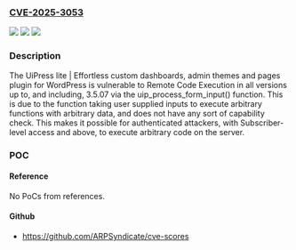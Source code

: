 ### [CVE-2025-3053](https://cve.mitre.org/cgi-bin/cvename.cgi?name=CVE-2025-3053)
![](https://img.shields.io/static/v1?label=Product&message=UiPress%20lite%20%7C%20Effortless%20custom%20dashboards%2C%20admin%20themes%20and%20pages&color=blue)
![](https://img.shields.io/static/v1?label=Version&message=*%3C%3D%203.5.07%20&color=brighgreen)
![](https://img.shields.io/static/v1?label=Vulnerability&message=CWE-94%20Improper%20Control%20of%20Generation%20of%20Code%20('Code%20Injection')&color=brighgreen)

### Description

The UiPress lite | Effortless custom dashboards, admin themes and pages plugin for WordPress is vulnerable to Remote Code Execution in all versions up to, and including, 3.5.07 via the uip_process_form_input() function. This is due to the function taking user supplied inputs to execute arbitrary functions with arbitrary data, and does not have any sort of capability check. This makes it possible for authenticated attackers, with Subscriber-level access and above, to execute arbitrary code on the server.

### POC

#### Reference
No PoCs from references.

#### Github
- https://github.com/ARPSyndicate/cve-scores


